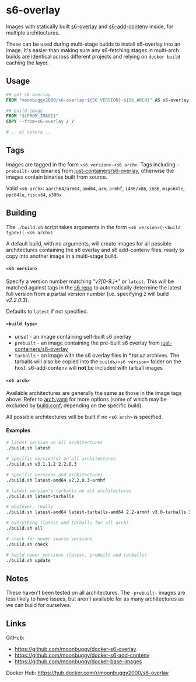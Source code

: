 # s6-overlay
Images with statically built [s6-overlay][s6-repo] and
[s6-add-contenv](https://github.com/moonbuggy/docker-s6-add-contenv) inside, for
multiple architectures.

These can be used during multi-stage builds to install s6-overlay into an image.
It's easier than making sure any s6-fetching stages in multi-arch builds are
identical across different projects and relying on `docker build` caching the
layer.

## Usage
```dockerfile
## get s6 overlay
FROM "moonbuggy2000/s6-overlay:${S6_VERSION}-${S6_ARCH}" AS s6-overlay

## build image
FROM "${FROM_IMAGE}"
COPY --from=s6-overlay / /

# .. et cetera ..
```

## Tags
Images are tagged in the form `<s6 version>-<s6 arch>`. Tags including
`-prebuilt-` use binaries from [just-containers/s6-overlay][s6-repo], otherwise
the images contain binaries built from source.

Valid `<s6-arch>`: `aarch64/arm64`, `amd64`, `arm`, `armhf`, `i486/x86`, `i686`,
`mips64le`, `ppc64le`, `riscv64`, `s390x`

## Building
The `./build.sh` script takes arguments in the form
`<s6 version>(-<build type>)(-<s6 arch>)`

A default build, with no arguments, will create images for all possible
architectures containing the s6 overlay and s6 add-contenv files, ready to copy
into another image in a multi-stage build.

#### `<s6 version>`
Specify a version number matching _"v?\[0-9.\]+"_ or `latest`. This will be
matched against tags in the [s6 repo][s6-repo] to automatically determine the
latest full version from a partial version number (i.e. specifying `2` will
build _v2.2.0.3_).

Defaults to `latest` if not specified.

#### `<build type>`
*   _unset_ - an image containing self-built s6 overlay
*   `prebuilt` - an image containing the pre-built s6 overlay from
     [just-containers/s6-overlay][s6-repo]
*   `tarballs` - an image with the s6 overlay files in _*.tar.xz_ archives. The
     tarballs will also be copied into the `builds/<s6 version>` folder on the
     host. s6-add-contenv will **not** be included with tarball images

#### `<s6 arch>`
Available architectures are generally the same as those in the image tags above.
Refer to [arch.yaml](arch.yaml) for more options (some of which may be excluded
by [build.conf](build.conf), depending on the specific build).

All possible architectures will be built if no `<s6 arch>` is specified.

#### Examples
```sh
# latest version on all architectures
./build.sh latest

# specific version(s) on all architectures
./build.sh v3.1.1.2 2.2.0.3

# specific versions and architectures
./build.sh latest-amd64 v2.2.0.3-armhf

# latest version's tarballs on all architectures
./build.sh latest-tarballs

# whatever, really
./build.sh latest-amd64 latest-tarballs-amd64 2.2-armhf v3.0-tarballs 3.0.0

# everything (latest and tarballs for all arch)
./build.sh all

# check for newer source versions
./build.sh check

# build newer versions (latest, prebuilt and tarballs)
./build.sh update
```

## Notes
These haven't been tested on all architectures. The `-prebuilt-` images are less
likely to have issues, but aren't available for as many architectures as we can
build for ourselves.

## Links
GitHub:
*   <https://github.com/moonbuggy/docker-s6-overlay>
*   <https://github.com/moonbuggy/docker-s6-add-contenv>
*   <https://github.com/moonbuggy/docker-base-images>

Docker Hub: <https://hub.docker.com/r/moonbuggy2000/s6-overlay>

[s6-repo]: <https://github.com/just-containers/s6-overlay>
